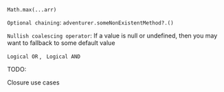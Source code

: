 `Math.max(...arr)`

`Optional chaining`: `adventurer.someNonExistentMethod?.()`

`Nullish coalescing operator`: If a value is null or undefined, then you may want to fallback to some default value

`Logical OR` , &nbsp; `Logical AND`

TODO:

Closure use cases
